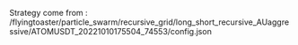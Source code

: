 Strategy come from : /flyingtoaster/particle_swarm/recursive_grid/long_short_recursive_AUaggressive/ATOMUSDT_20221010175504_74553/config.json